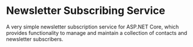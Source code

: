 # Newsletter Subscribing Service
A very simple newsletter subscription service for ASP.NET Core, which provides functionality to manage and maintain a collection of contacts and newsletter subscribers.
